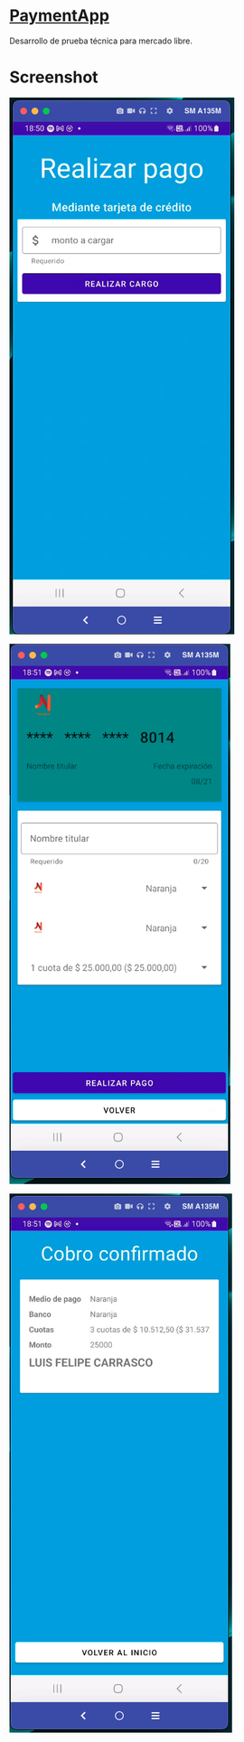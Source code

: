 # **[PaymentApp](https://github.com/pipedev10/PaymentApp)**

Desarrollo de prueba técnica para mercado libre.



# Screenshot

![Home](https://github.com/pipedev10/PaymentApp/blob/main/images/home.png?raw=true)

![Pago](https://raw.githubusercontent.com/pipedev10/PaymentApp/main/images/payment.png)

![Confirmación](https://github.com/pipedev10/PaymentApp/blob/main/images/confirmation.png?raw=true)